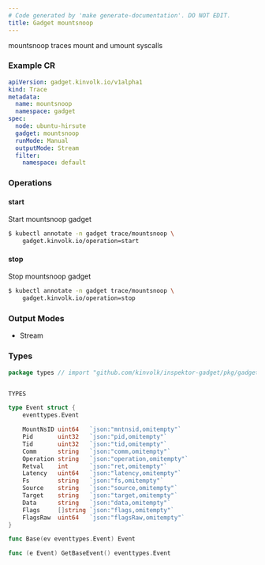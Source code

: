 ```yaml
---
# Code generated by 'make generate-documentation'. DO NOT EDIT.
title: Gadget mountsnoop
---
```


mountsnoop traces mount and umount syscalls

### Example CR

```yaml
apiVersion: gadget.kinvolk.io/v1alpha1
kind: Trace
metadata:
  name: mountsnoop
  namespace: gadget
spec:
  node: ubuntu-hirsute
  gadget: mountsnoop
  runMode: Manual
  outputMode: Stream
  filter:
    namespace: default
```

### Operations


#### start

Start mountsnoop gadget

```bash
$ kubectl annotate -n gadget trace/mountsnoop \
    gadget.kinvolk.io/operation=start
```
#### stop

Stop mountsnoop gadget

```bash
$ kubectl annotate -n gadget trace/mountsnoop \
    gadget.kinvolk.io/operation=stop
```

### Output Modes

* Stream

### Types

```go
package types // import "github.com/kinvolk/inspektor-gadget/pkg/gadgets/trace/mount/types"


TYPES

type Event struct {
	eventtypes.Event

	MountNsID uint64   `json:"mntnsid,omitempty"`
	Pid       uint32   `json:"pid,omitempty"`
	Tid       uint32   `json:"tid,omitempty"`
	Comm      string   `json:"comm,omitempty"`
	Operation string   `json:"operation,omitempty"`
	Retval    int      `json:"ret,omitempty"`
	Latency   uint64   `json:"latency,omitempty"`
	Fs        string   `json:"fs,omitempty"`
	Source    string   `json:"source,omitempty"`
	Target    string   `json:"target,omitempty"`
	Data      string   `json:"data,omitempty"`
	Flags     []string `json:"flags,omitempty"`
	FlagsRaw  uint64   `json:"flagsRaw,omitempty"`
}

func Base(ev eventtypes.Event) Event

func (e Event) GetBaseEvent() eventtypes.Event

```
